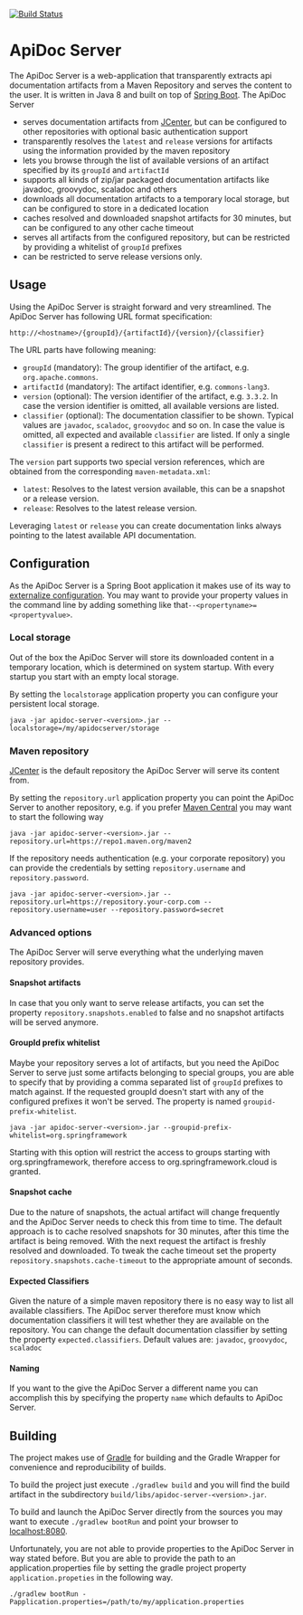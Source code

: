 [![Build Status](https://travis-ci.org/RBMHTechnology/apidoc-server.svg?branch=master)](https://travis-ci.org/RBMHTechnology/apidoc-server)

# ApiDoc Server

The ApiDoc Server is a web-application that transparently extracts api documentation artifacts from a Maven Repository and serves the content to the user. It is written in Java 8 and built on top of [Spring Boot](http://projects.spring.io/spring-boot/). The ApiDoc Server

- serves documentation artifacts from [JCenter](http://jcenter.bintray.com/), but can be configured to other repositories with optional basic authentication support
- transparently resolves the `latest` and `release` versions for artifacts using the information provided by the maven repository
- lets you browse through the list of available versions of an artifact specified by its `groupId` and `artifactId`
- supports all kinds of zip/jar packaged documentation artifacts like javadoc, groovydoc, scaladoc and others
- downloads all documentation artifacts to a temporary local storage, but can be configured to store in a dedicated location
- caches resolved and downloaded snapshot artifacts for 30 minutes, but can be configured to any other cache timeout
- serves all artifacts from the configured repository, but can be restricted by providing a whitelist of `groupId` prefixes
- can be restricted to serve release versions only.

## Usage

Using the ApiDoc Server is straight forward and very streamlined. The ApiDoc Server has following URL format specification:

```
http://<hostname>/{groupId}/{artifactId}/{version}/{classifier}
```

The URL parts have following meaning:

* `groupId` (mandatory): The group identifier of the artifact, e.g. `org.apache.commons`.
* `artifactId` (mandatory): The artifact identifier, e.g. `commons-lang3`.
* `version` (optional): The version identifier of the artifact, e.g. `3.3.2`. In case the version identifier is omitted, all available versions are listed.
* `classifier` (optional): The documentation classifier to be shown. Typical values are `javadoc`, `scaladoc`, `groovydoc` and so on. In case the value is omitted, all expected and available `classifier` are listed. If only a single `classifier` is present a redirect to this artifact will be performed.

The `version` part supports two special version references, which are obtained from the corresponding `maven-metadata.xml`:

* `latest`: Resolves to the latest version available, this can be a snapshot or a release version.
* `release`: Resolves to the latest release version.

Leveraging `latest` or `release` you can create documentation links always pointing to the latest available API documentation.

## Configuration

As the ApiDoc Server is a Spring Boot application it makes use of its way to [externalize configuration](http://docs.spring.io/spring-boot/docs/current/reference/htmlsingle/#boot-features-external-config). You may want to provide your property values in the command line by adding something like that`--<propertyname>=<propertyvalue>`.

### Local storage

Out of the box the ApiDoc Server will store its downloaded content in a temporary location, which is determined on system startup. With every startup you start with an empty local storage.

By setting the `localstorage` application property you can configure your persistent local storage.

```
java -jar apidoc-server-<version>.jar --localstorage=/my/apidocserver/storage
```

### Maven repository

[JCenter](http://jcenter.bintray.com/) is the default repository the ApiDoc Server will serve its content from.

By setting the `repository.url` application property you can point the ApiDoc Server to another repository, e.g. if you prefer [Maven Central](https://repo1.maven.org/maven2) you may want to start the following way

```
java -jar apidoc-server-<version>.jar --repository.url=https://repo1.maven.org/maven2
```

If the repository needs authentication (e.g. your corporate repository) you can provide the credentials by setting `repository.username` and `repository.password`.

```
java -jar apidoc-server-<version>.jar --repository.url=https://repository.your-corp.com --repository.username=user --repository.password=secret
```

### Advanced options

The ApiDoc Server will serve everything what the underlying maven repository provides.

#### Snapshot artifacts

In case that you only want to serve release artifacts, you can set the property `repository.snapshots.enabled` to false and no snapshot artifacts will be served anymore.

#### GroupId prefix whitelist

Maybe your repository serves a lot of artifacts, but you need the ApiDoc Server to serve just some artifacts belonging to special groups, you are able to specify that by providing a comma separated list of `groupId` prefixes to match against. If the requested groupId doesn't start with any of the configured prefixes it won't be served. The property is named `groupid-prefix-whitelist`.

```
java -jar apidoc-server-<version>.jar --groupid-prefix-whitelist=org.springframework
```

Starting with this option will restrict the access to groups starting with org.springframework, therefore access to org.springframework.cloud is granted.

#### Snapshot cache

Due to the nature of snapshots, the actual artifact will change frequently and the ApiDoc Server needs to check this from time to time. The default approach is to cache resolved snapshots for 30 minutes, after this time the artifact is being removed. With the next request the artifact is freshly resolved and downloaded. To tweak the cache timeout set the property `repository.snapshots.cache-timeout` to the appropriate amount of seconds.

#### Expected Classifiers

Given the nature of a simple maven repository there is no easy way to list all available classifiers. The ApiDoc server therefore must know which documentation classifiers it will test whether they are available on the repository. You can change the default documentation classifier by setting the property `expected.classifiers`. Default values are: `javadoc`, `groovydoc`, `scaladoc` 

#### Naming

If you want to the give the ApiDoc Server a different name you can accomplish this by specifying the property `name` which defaults to ApiDoc Server.

## Building

The project makes use of [Gradle](http://gradle.org/) for building and the Gradle Wrapper for convenience and reproducibility of builds.

To build the project just execute `./gradlew build` and you will find the build artifact in the subdirectory `build/libs/apidoc-server-<version>.jar`.

To build and launch the ApiDoc Server directly from the sources you may want to execute `./gradlew bootRun` and point your browser to  [localhost:8080](http://localhost:8080/).

Unfortunately, you are not able to provide properties to the ApiDoc Server in way stated before. But you are able to provide the path to an application.properties file by setting the gradle project property `application.propeties` in the following way.

```
./gradlew bootRun -Papplication.properties=/path/to/my/application.properties
```
